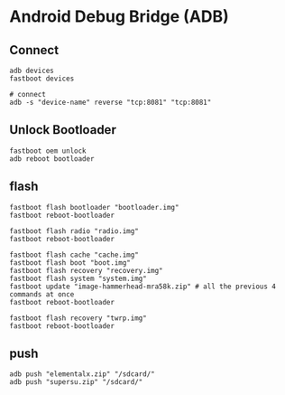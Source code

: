 # Android Debug Bridge (ADB)

## Connect

```shell
adb devices
fastboot devices

# connect
adb -s "device-name" reverse "tcp:8081" "tcp:8081"
```

## Unlock Bootloader

```shell
fastboot oem unlock
adb reboot bootloader
```

## flash

```shell
fastboot flash bootloader "bootloader.img"
fastboot reboot-bootloader

fastboot flash radio "radio.img"
fastboot reboot-bootloader

fastboot flash cache "cache.img"
fastboot flash boot "boot.img"
fastboot flash recovery "recovery.img"
fastboot flash system "system.img"
fastboot update "image-hammerhead-mra58k.zip" # all the previous 4 commands at once
fastboot reboot-bootloader

fastboot flash recovery "twrp.img"
fastboot reboot-bootloader
```

## push

```shell
adb push "elementalx.zip" "/sdcard/"
adb push "supersu.zip" "/sdcard/"
```
